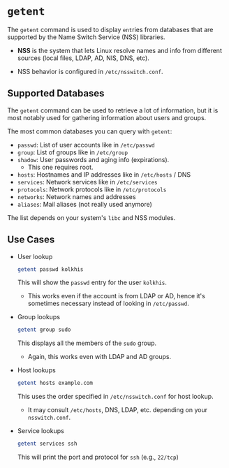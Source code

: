 # `getent`

The `getent` command is used to display `ent`ries from databases that are supported
by the Name Switch Service (NSS) libraries.  

- **NSS** is the system that lets Linux resolve names and info from different
  sources (local files, LDAP, AD, NIS, DNS, etc).  

- NSS behavior is configured in `/etc/nsswitch.conf`.  


## Supported Databases

The `getent` command can be used to retrieve a lot of information, but it is most notably
used for gathering information about users and groups.  

The most common databases you can query with `getent`:

- `passwd`: List of user accounts like in `/etc/passwd`
- `group`: List of groups like in `/etc/group`
- `shadow`: User passwords and aging info (expirations).
    - This one requires root.  
- `hosts`: Hostnames and IP addresses like in `/etc/hosts` / DNS
- `services`: Network services like in `/etc/services`
- `protocols`: Network protocols like in `/etc/protocols`
- `networks`: Network names and addresses
- `aliases`: Mail aliases (not really used anymore)

The list depends on your system's `libc` and NSS modules.  


## Use Cases

- User lookup
  ```bash
  getent passwd kolkhis
  ```
  This will show the `passwd` entry for the user `kolkhis`.  
    - This works even if the account is from LDAP or AD, hence it's sometimes
      necessary instead of looking in `/etc/passwd`.  

- Group lookups
  ```bash
  getent group sudo
  ```
  This displays all the members of the `sudo` group.  
    - Again, this works even with LDAP and AD groups.  

- Host lookups
  ```bash
  getent hosts example.com
  ```
  This uses the order specified in `/etc/nsswitch.conf` for host lookup.  
    - It may consult `/etc/hosts`, DNS, LDAP, etc. depending on your `nsswitch.conf`.    

- Service lookups
  ```bash
  getent services ssh
  ```
  This will print the port and protocol for `ssh` (e.g., `22/tcp`)


